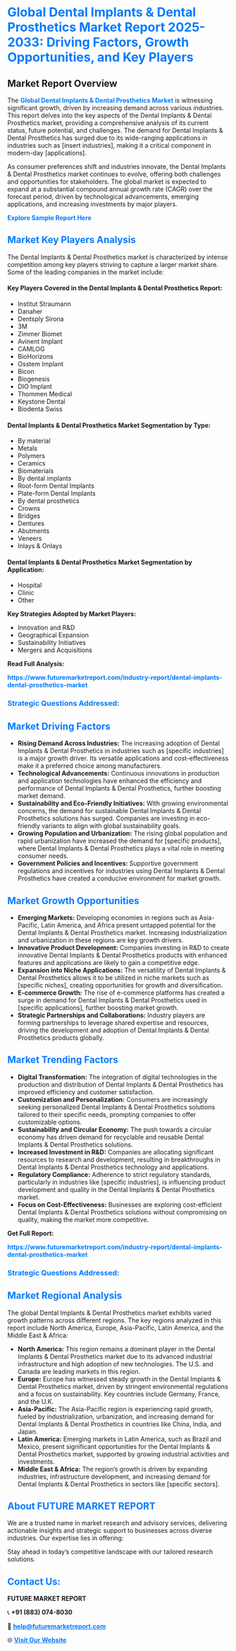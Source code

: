 <h1 style="color: #007BFF;">Global Dental Implants & Dental Prosthetics Market Report 2025-2033: Driving Factors, Growth Opportunities, and Key Players</h1>

<section id="overview">
<h2>Market Report Overview</h2>
<p>The <a href="https://www.futuremarketreport.com/industry-report/dental-implants-dental-prosthetics-market" style="color: #007BFF; text-decoration: none;"><strong>Global Dental Implants & Dental Prosthetics Market</strong></a> is witnessing significant growth, driven by increasing demand across various industries. This report delves into the key aspects of the Dental Implants & Dental Prosthetics market, providing a comprehensive analysis of its current status, future potential, and challenges. The demand for Dental Implants & Dental Prosthetics has surged due to its wide-ranging applications in industries such as [insert industries], making it a critical component in modern-day [applications].</p>
<p>As consumer preferences shift and industries innovate, the Dental Implants & Dental Prosthetics market continues to evolve, offering both challenges and opportunities for stakeholders. The global market is expected to expand at a substantial compound annual growth rate (CAGR) over the forecast period, driven by technological advancements, emerging applications, and increasing investments by major players.</p>
</section>

<section id="overview">
<p><a href="https://www.futuremarketreport.com/request-sample/reportId=108085" style="color: #007BFF; text-decoration: none;"><strong>Explore Sample Report Here</strong></a></p>
</section>

<section id="key-players">
<h2 style="color: #007BFF;">Market Key Players Analysis</h2>
<p>The Dental Implants & Dental Prosthetics market is characterized by intense competition among key players striving to capture a larger market share. Some of the leading companies in the market include:</p>
<h4>Key Players Covered in the Dental Implants & Dental Prosthetics Report:</h4>
<ul><li>Institut Straumann</li><li>Danaher</li><li>Dentsply Sirona</li><li>3M</li><li>Zimmer Biomet</li><li>Avinent Implant</li><li>CAMLOG</li><li>BioHorizons</li><li>Osstem Implant</li><li>Bicon</li><li>Biogenesis</li><li>DIO Implant</li><li>Thommen Medical</li><li>Keystone Dental</li><li>Biodenta Swiss</li></ul>
<h4>Dental Implants & Dental Prosthetics Market Segmentation by Type:</h4>
<ul><li>By material</li><li>Metals</li><li>Polymers</li><li>Ceramics</li><li>Biomaterials</li><li>By dental implants</li><li>Root-form Dental Implants</li><li>Plate-form Dental Implants</li><li>By dental prosthetics</li><li>Crowns</li><li>Bridges</li><li>Dentures</li><li>Abutments</li><li>Veneers</li><li>Inlays &amp; Onlays</li></ul>

<h4>Dental Implants & Dental Prosthetics Market Segmentation by Application:</h4>
<ul><li>Hospital</li><li>Clinic</li><li>Other</li></ul>
<p><strong>Key Strategies Adopted by Market Players:</strong></p>
<ul>
<li>Innovation and R&D</li>
<li>Geographical Expansion</li>
<li>Sustainability Initiatives</li>
<li>Mergers and Acquisitions</li>
</ul>
</section>

<section>
<p><strong>Read Full Analysis: </strong></p><a href="https://www.futuremarketreport.com/industry-report/dental-implants-dental-prosthetics-market" style="color: #007BFF; text-decoration: none;"><strong>https://www.futuremarketreport.com/industry-report/dental-implants-dental-prosthetics-market</strong></a>
<h3 style="color: #007BFF;">Strategic Questions Addressed:</h3>
</section>

<section id="driving-factors">
<h2 style="color: #007BFF;">Market Driving Factors</h2>
<ul>
<li><strong>Rising Demand Across Industries:</strong> The increasing adoption of Dental Implants & Dental Prosthetics in industries such as [specific industries] is a major growth driver. Its versatile applications and cost-effectiveness make it a preferred choice among manufacturers.</li>
<li><strong>Technological Advancements:</strong> Continuous innovations in production and application technologies have enhanced the efficiency and performance of Dental Implants & Dental Prosthetics, further boosting market demand.</li>
<li><strong>Sustainability and Eco-Friendly Initiatives:</strong> With growing environmental concerns, the demand for sustainable Dental Implants & Dental Prosthetics solutions has surged. Companies are investing in eco-friendly variants to align with global sustainability goals.</li>
<li><strong>Growing Population and Urbanization:</strong> The rising global population and rapid urbanization have increased the demand for [specific products], where Dental Implants & Dental Prosthetics plays a vital role in meeting consumer needs.</li>
<li><strong>Government Policies and Incentives:</strong> Supportive government regulations and incentives for industries using Dental Implants & Dental Prosthetics have created a conducive environment for market growth.</li>
</ul>
</section>

<section id="growth-opportunities">
<h2 style="color: #007BFF;">Market Growth Opportunities</h2>
<ul>
<li><strong>Emerging Markets:</strong> Developing economies in regions such as Asia-Pacific, Latin America, and Africa present untapped potential for the Dental Implants & Dental Prosthetics market. Increasing industrialization and urbanization in these regions are key growth drivers.</li>
<li><strong>Innovative Product Development:</strong> Companies investing in R&D to create innovative Dental Implants & Dental Prosthetics products with enhanced features and applications are likely to gain a competitive edge.</li>
<li><strong>Expansion into Niche Applications:</strong> The versatility of Dental Implants & Dental Prosthetics allows it to be utilized in niche markets such as [specific niches], creating opportunities for growth and diversification.</li>
<li><strong>E-commerce Growth:</strong> The rise of e-commerce platforms has created a surge in demand for Dental Implants & Dental Prosthetics used in [specific applications], further boosting market growth.</li>
<li><strong>Strategic Partnerships and Collaborations:</strong> Industry players are forming partnerships to leverage shared expertise and resources, driving the development and adoption of Dental Implants & Dental Prosthetics products globally.</li>
</ul>
</section>

<section id="trending-factors">
<h2 style="color: #007BFF;">Market Trending Factors</h2>
<ul>
<li><strong>Digital Transformation:</strong> The integration of digital technologies in the production and distribution of Dental Implants & Dental Prosthetics has improved efficiency and customer satisfaction.</li>
<li><strong>Customization and Personalization:</strong> Consumers are increasingly seeking personalized Dental Implants & Dental Prosthetics solutions tailored to their specific needs, prompting companies to offer customizable options.</li>
<li><strong>Sustainability and Circular Economy:</strong> The push towards a circular economy has driven demand for recyclable and reusable Dental Implants & Dental Prosthetics solutions.</li>
<li><strong>Increased Investment in R&D:</strong> Companies are allocating significant resources to research and development, resulting in breakthroughs in Dental Implants & Dental Prosthetics technology and applications.</li>
<li><strong>Regulatory Compliance:</strong> Adherence to strict regulatory standards, particularly in industries like [specific industries], is influencing product development and quality in the Dental Implants & Dental Prosthetics market.</li>
<li><strong>Focus on Cost-Effectiveness:</strong> Businesses are exploring cost-efficient Dental Implants & Dental Prosthetics solutions without compromising on quality, making the market more competitive.</li>
</ul>
</section>

<section>
<p><strong>Get Full Report: </strong></p><a href="https://www.futuremarketreport.com/industry-report/dental-implants-dental-prosthetics-market" style="color: #007BFF; text-decoration: none;"><strong>https://www.futuremarketreport.com/industry-report/dental-implants-dental-prosthetics-market</strong></a>
<h3 style="color: #007BFF;">Strategic Questions Addressed:</h3>
</section>


<section id="regional-analysis">
<h2 style="color: #007BFF;">Market Regional Analysis</h2>
<p>The global Dental Implants & Dental Prosthetics market exhibits varied growth patterns across different regions. The key regions analyzed in this report include North America, Europe, Asia-Pacific, Latin America, and the Middle East & Africa:</p>
<ul>
<li><strong>North America:</strong> This region remains a dominant player in the Dental Implants & Dental Prosthetics market due to its advanced industrial infrastructure and high adoption of new technologies. The U.S. and Canada are leading markets in this region.</li>
<li><strong>Europe:</strong> Europe has witnessed steady growth in the Dental Implants & Dental Prosthetics market, driven by stringent environmental regulations and a focus on sustainability. Key countries include Germany, France, and the U.K.</li>
<li><strong>Asia-Pacific:</strong> The Asia-Pacific region is experiencing rapid growth, fueled by industrialization, urbanization, and increasing demand for Dental Implants & Dental Prosthetics in countries like China, India, and Japan.</li>
<li><strong>Latin America:</strong> Emerging markets in Latin America, such as Brazil and Mexico, present significant opportunities for the Dental Implants & Dental Prosthetics market, supported by growing industrial activities and investments.</li>
<li><strong>Middle East & Africa:</strong> The region’s growth is driven by expanding industries, infrastructure development, and increasing demand for Dental Implants & Dental Prosthetics in sectors like [specific sectors].</li>
</ul>
</section>

<footer>
<h2 style="color: #007BFF;">About FUTURE MARKET REPORT</h2>
<p>We are a trusted name in market research and advisory services, delivering actionable insights and strategic support to businesses across diverse industries. Our expertise lies in offering:</p>

<p>Stay ahead in today’s competitive landscape with our tailored research solutions.</p>

<h2 style="color: #007BFF;">Contact Us:</h2>
<p><strong>FUTURE MARKET REPORT</strong></p>
<p>📞 <strong>+91 (883) 074-8030</strong></p>
<p>📧 <strong><a href="mailto:help@futuremarketreport.com" style="color: #007BFF;">help@futuremarketreport.com</a></strong></p>
<p>🌐 <strong><a href="https://www.futuremarketreport.com/" style="color: #007BFF;">Visit Our Website</a></strong></p>
</footer>